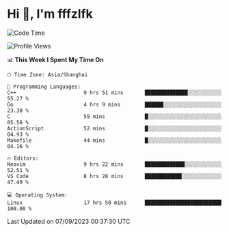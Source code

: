 # Hi 👋, I'm fffzlfk

<!--START_SECTION:waka-->
![Code Time](http://img.shields.io/badge/Code%20Time-395%20hrs%2046%20mins-blue)

![Profile Views](http://img.shields.io/badge/Profile%20Views-0-blue)

📊 **This Week I Spent My Time On** 

```text
🕑︎ Time Zone: Asia/Shanghai

💬 Programming Languages: 
C++                      9 hrs 51 mins       ██████████████░░░░░░░░░░░   55.27 % 
Go                       4 hrs 9 mins        ██████░░░░░░░░░░░░░░░░░░░   23.30 % 
C                        59 mins             █░░░░░░░░░░░░░░░░░░░░░░░░   05.56 % 
ActionScript             52 mins             █░░░░░░░░░░░░░░░░░░░░░░░░   04.93 % 
Makefile                 44 mins             █░░░░░░░░░░░░░░░░░░░░░░░░   04.16 % 

🔥 Editors: 
Neovim                   9 hrs 22 mins       █████████████░░░░░░░░░░░░   52.51 % 
VS Code                  8 hrs 28 mins       ████████████░░░░░░░░░░░░░   47.49 % 

💻 Operating System: 
Linux                    17 hrs 50 mins      █████████████████████████   100.00 % 
```


 Last Updated on 07/09/2023 00:37:30 UTC
<!--END_SECTION:waka-->
